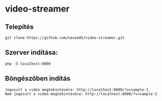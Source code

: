 # video-streamer

## Telepítés

```
git clone https://github.com/navee85/video-streamer.git
```

## Szerver indítása:

```
php -S localhost:8000
```

## Böngészőben indítás

```
Jogosult a videó megtekintésére: http://localhost:8000/?v=sample-1
Nem jogosult a videó megtekintésére: http://localhost:8000/?v=sample-2
```

